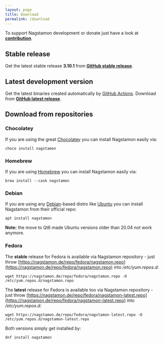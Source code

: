 ```yaml
---
layout: page
title: Download
permalink: /download
---
```


To support Nagstamon development or donate just have a look at **[contribution](/contribution)**.

## Stable release

Get the latest stable release **3.10.1** from **[GitHub stable release](https://github.com/HenriWahl/Nagstamon/releases/tag/v3.10.1)**.

## Latest development version

Get the latest binaries created automatically by [GitHub Actions](https://github.com/features/actions). Download from **[GitHub latest release](https://github.com/HenriWahl/Nagstamon/releases/tag/latest)**.

## Download from repositories

### Chocolatey

If you are using the great [Chocolatey](https://chocolatey.org) you can install Nagstamon easily via:

```terminal
choco install nagstamon
```

### Homebrew

If you are using [Homebrew](https://brew.sh) you can install Nagstamon easily via:

```terminal
brew install --cask nagstamon
```

### Debian

If you are using any [Debian](https://www.debian.org)-based distro like [Ubuntu](https://www.ubuntu.com) you can install Nagstamon from their official repo:

```terminal
apt install nagstamon
```

**Note:** the move to Qt6 made Ubuntu versions older than 20.04 not work anymore.

### Fedora

The **stable** release for Fedora is available via Nagstamon repository - just throw [https://nagstamon.de/repo/fedora/nagstamon.repo](https://nagstamon.de/repo/fedora/nagstamon.repo) into _/etc/yum.repos.d_:

```terminal
wget https://nagstamon.de/repo/fedora/nagstamon.repo -O /etc/yum.repos.d/nagstamon.repo
```

The **latest** release for Fedora is available too via Nagstamon repository - just throw [https://nagstamon.de/repo/fedora/nagstamon-latest.repo](https://nagstamon.de/repo/fedora/nagstamon-latest.repo) into _/etc/yum.repos.d_:

```terminal
wget https://nagstamon.de/repo/fedora/nagstamon-latest.repo -O /etc/yum.repos.d/nagstamon-latest.repo
```

Both versions simply get installed by:

```terminal
dnf install nagstamon
```

